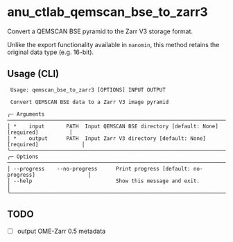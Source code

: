 # anu_ctlab_qemscan_bse_to_zarr3

Convert a QEMSCAN BSE pyramid to the Zarr V3 storage format.

Unlike the export functionality available in `nanomin`, this method retains the original data type (e.g. 16-bit).

## Usage (CLI)

```text
 Usage: qemscan_bse_to_zarr3 [OPTIONS] INPUT OUTPUT

 Convert QEMSCAN BSE data to a Zarr V3 image pyramid

╭─ Arguments ────────────────────────────────────────────────────────────────────────────╮
│ *    input       PATH  Input QEMSCAN BSE directory [default: None] [required]          │
│ *    output      PATH  Input Zarr V3 directory [default: None] [required]              │
╰────────────────────────────────────────────────────────────────────────────────────────╯
╭─ Options ──────────────────────────────────────────────────────────────────────────────╮
│ --progress    --no-progress      Print progress [default: no-progress]                 │
│ --help                           Show this message and exit.                           │
╰────────────────────────────────────────────────────────────────────────────────────────╯
```

## TODO
- [ ] output OME-Zarr 0.5 metadata
